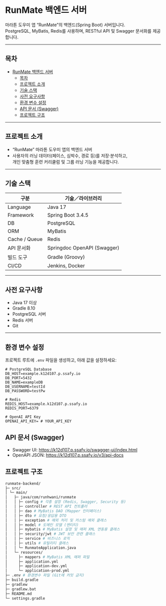 # RunMate 백엔드 서버

마라톤 도우미 앱 “RunMate”의 백엔드(Spring Boot) 서버입니다.  
PostgreSQL, MyBatis, Redis를 사용하며, RESTful API 및 Swagger 문서화를 제공합니다.

---

## 목차

- [RunMate 백엔드 서버](#runmate-백엔드-서버)
  - [목차](#목차)
  - [프로젝트 소개](#프로젝트-소개)
  - [기술 스택](#기술-스택)
  - [사전 요구사항](#사전-요구사항)
  - [환경 변수 설정](#환경-변수-설정)
  - [API 문서 (Swagger)](#api-문서-swagger)
  - [프로젝트 구조](#프로젝트-구조)

---

## 프로젝트 소개

- “RunMate” 마라톤 도우미 앱의 백엔드 서버  
- 사용자의 러닝 데이터(페이스, 심박수, 경로 등)를 저장·분석하고,  
  개인 맞춤형 훈련 커리큘럼 및 그룹 러닝 기능을 제공합니다.

---

## 기술 스택

| 구분           | 기술／라이브러리           |
| ------------- | -------------------------- |
| Language      | Java 17                    |
| Framework     | Spring Boot 3.4.5          |
| DB            | PostgreSQL                 |
| ORM           | MyBatis                    |
| Cache / Queue | Redis                      |
| API 문서화    | Springdoc OpenAPI (Swagger)|
| 빌드 도구      | Gradle (Groovy)        |
| CI/CD         | Jenkins, Docker            |

---

## 사전 요구사항

- Java 17 이상  
- Gradle 8.10  
- PostgreSQL 서버  
- Redis 서버  
- Git

---

## 환경 변수 설정

프로젝트 루트에 `.env` 파일을 생성하고, 아래 값을 설정하세요:

```dotenv
# PostgreSQL Database
DB_HOST=example.k12d107.p.ssafy.io
DB_PORT=5432
DB_NAME=exampleDB
DB_USERNAME=testId
DB_PASSWORD=testPw

# Redis
REDIS_HOST=example.k12d107.p.ssafy.io
REDIS_PORT=6379

# OpenAI API Key
OPENAI_API_KEY= # YOUR_API_KEY
```

## API 문서 (Swagger)
- Swagger UI: https://k12d107.p.ssafy.io/swagger-ui/index.html
- OpenAPI JSON: https://k12d107.p.ssafy.io/v3/api-docs

## 프로젝트 구조
```bash
runmate-backend/
├─ src/
│ └─ main/
│   ├─ java/com/runhwani/runmate
│   │ ├─ config # 각종 설정 (Redis, Swagger, Security 등)
│   │ ├─ controller # REST API 컨트롤러
│   │ ├─ dao # MyBatis DAO (Mapper 인터페이스)
│   │ ├─ dto # 요청/응답용 DTO
│   │ ├─ exception # 예외 처리 및 커스텀 예외 클래스
│   │ ├─ model # 도메인 모델 (엔티티)
│   │ ├─ mybatis # MyBatis 설정 및 매퍼 XML 연동용 클래스
│   │ ├─ security/jwt # JWT 보안 관련 클래스
│   │ ├─ service # 비즈니스 로직
│   │ ├─ utils # 유틸리티 클래스
│   │ └─ RunmateApplication.java
│   └─ resources/
│     ├─ mappers # MyBatis XML 매퍼 파일
│     ├─ application.yml
│     ├─ application-dev.yml
│     └─ application-prod.yml
├─ .env # 환경변수 파일 (Git에 커밋 금지)
├─ build.gradle
├─ gradlew
├─ gradlew.bat
├─ README.md
└─ settings.gradle
```
